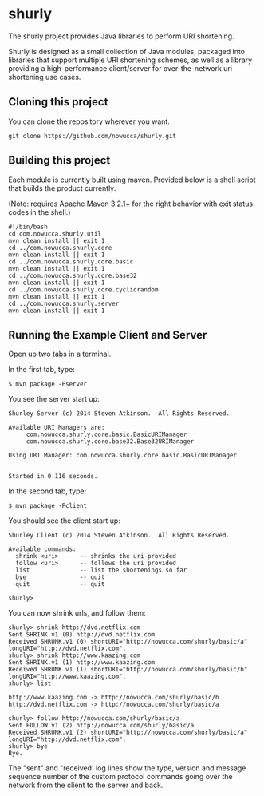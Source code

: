 shurly
======

The shurly project provides Java libraries to perform URI shortening.

Shurly is designed as a small collection of Java modules, packaged into libraries that support multiple URI shortening schemes, as well as a library providing a high-performance client/server for over-the-network uri shortening use cases.

Cloning this project
--------------------

You can clone the repository wherever you want. 

    git clone https://github.com/nowucca/shurly.git
    
    
Building this project
---------------------
Each module is currently built using maven.  Provided below is a shell script that builds the product currently.

(Note: requires Apache Maven 3.2.1+ for the right behavior with exit status codes in the shell.)

    #!/bin/bash
    cd com.nowucca.shurly.util
    mvn clean install || exit 1
    cd ../com.nowucca.shurly.core
    mvn clean install || exit 1
    cd ../com.nowucca.shurly.core.basic
    mvn clean install || exit 1
    cd ../com.nowucca.shurly.core.base32
    mvn clean install || exit 1
    cd ../com.nowucca.shurly.core.cyclicrandom
    mvn clean install || exit 1
    cd ../com.nowucca.shurly.server
    mvn clean install || exit 1
    
Running the Example Client and Server
-------------------------------------

Open up two tabs in a terminal. 

In the first tab, type:
    
    $ mvn package -Pserver
    
You see the server start up:

    Shurley Server (c) 2014 Steven Atkinson.  All Rights Reserved.
    
    Available URI Managers are: 
    	 com.nowucca.shurly.core.basic.BasicURIManager
    	 com.nowucca.shurly.core.base32.Base32URIManager
    
    Using URI Manager: com.nowucca.shurly.core.basic.BasicURIManager
    
    
    Started in 0.116 seconds.

    
In the second tab, type:

    $ mvn package -Pclient
    
You should see the client start up:

    Shurley Client (c) 2014 Steven Atkinson.  All Rights Reserved.
    
    Available commands: 
      shrink <uri>      -- shrinks the uri provided
      follow <uri>      -- follows the uri provided
      list              -- list the shortenings so far
      bye               -- quit
      quit              -- quit
    
    shurly> 

You can now shrink urls, and follow them:

    shurly> shrink http://dvd.netflix.com
    Sent SHRINK.v1 (0) http://dvd.netflix.com
    Received SHRUNK.v1 (0) shortURI="http://nowucca.com/shurly/basic/a" longURI="http://dvd.netflix.com".
    shurly> shrink http://www.kaazing.com
    Sent SHRINK.v1 (1) http://www.kaazing.com
    Received SHRUNK.v1 (1) shortURI="http://nowucca.com/shurly/basic/b" longURI="http://www.kaazing.com".
    shurly> list
    
    http://www.kaazing.com -> http://nowucca.com/shurly/basic/b
    http://dvd.netflix.com -> http://nowucca.com/shurly/basic/a
    
    shurly> follow http://nowucca.com/shurly/basic/a
    Sent FOLLOW.v1 (2) http://nowucca.com/shurly/basic/a
    Received SHRUNK.v1 (2) shortURI="http://nowucca.com/shurly/basic/a" longURI="http://dvd.netflix.com".
    shurly> bye
    Bye.

The "sent" and "received' log lines show the type, version and message sequence number of the custom protocol commands going over the network from the client to the server and back.
